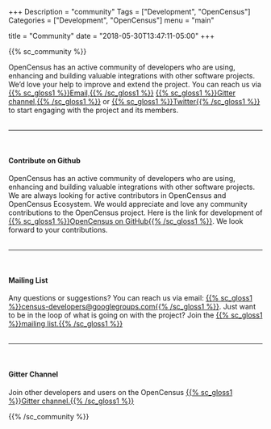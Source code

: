 +++
Description = "community"
Tags = ["Development", "OpenCensus"]
Categories = ["Development", "OpenCensus"]
menu = "main"

title = "Community"
date = "2018-05-30T13:47:11-05:00"
+++

{{% sc_community %}}

OpenCensus has an active community of developers who are using, enhancing and building valuable integrations with other software projects. We’d love your help to improve and extend the project. You can reach us via [{{% sc_gloss1 %}}Email,{{% /sc_gloss1 %}}](mailto:census-developers@googlegroups.com) [{{% sc_gloss1 %}}Gitter channel,{{% /sc_gloss1 %}}](https://gitter.im/census-instrumentation/Lobby) or [{{% sc_gloss1 %}}Twitter{{% /sc_gloss1 %}}](https://twitter.com/opencensusio) to start engaging with the project and its members.  
&nbsp;  

---
&nbsp;  
#### Contribute on Github  
OpenCensus has an active community of developers who are using, enhancing and building valuable integrations with other software projects. We are always looking for active contributors in OpenCensus and OpenCensus Ecosystem. We would appreciate and love any community contributions to the OpenCensus project. Here is the link for development of [{{% sc_gloss1 %}}OpenCensus on GitHub{{% /sc_gloss1 %}}](https://github.com/census-instrumentation). We look forward to your contributions.  
&nbsp;  

---
&nbsp;  
#### Mailing List
Any questions or suggestions? You can reach us via email: [{{% sc_gloss1 %}}census-developers@googlegroups.com{{% /sc_gloss1 %}}](mailto:census-developers@googlegroups.com). Just want to be in the loop of what is going on with the project? Join the [{{% sc_gloss1 %}}mailing list.{{% /sc_gloss1 %}}](https://groups.google.com/forum/#!forum/census-developers)  
&nbsp;  

---
&nbsp;  
#### Gitter Channel
Join other developers and users on the OpenCensus [{{% sc_gloss1 %}}Gitter channel.{{% /sc_gloss1 %}}](https://gitter.im/census-instrumentation/Lobby)

{{% /sc_community %}}